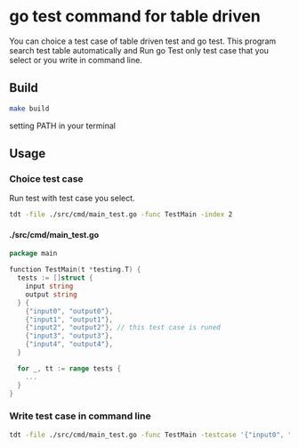 
# go test command for table driven

You can choice a test case of table driven test and go test.
This program search test table automatically and Run go Test only test case that you select or you write in command line.

## Build 

```sh
make build
```

setting PATH in your terminal

## Usage

### Choice test case

Run test with test case you select. 

```sh
tdt -file ./src/cmd/main_test.go -func TestMain -index 2
```

#### ./src/cmd/main_test.go
```go
package main

function TestMain(t *testing.T) {
  tests := []struct {
    input string
    output string
  } {
    {"input0", "output0"},
    {"input1", "output1"},
    {"input2", "output2"}, // this test case is runed
    {"input3", "output3"},
    {"input4", "output4"},
  }

  for _, tt := range tests {
    ...
  }
}
```

### Write test case in command line

```sh
tdt -file ./src/cmd/main_test.go -func TestMain -testcase '{"input0", "output2"}'
```


